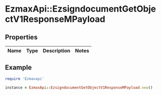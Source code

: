 # EzmaxApi::EzsigndocumentGetObjectV1ResponseMPayload

## Properties

| Name | Type | Description | Notes |
| ---- | ---- | ----------- | ----- |

## Example

```ruby
require 'Ezmaxapi'

instance = EzmaxApi::EzsigndocumentGetObjectV1ResponseMPayload.new()
```

